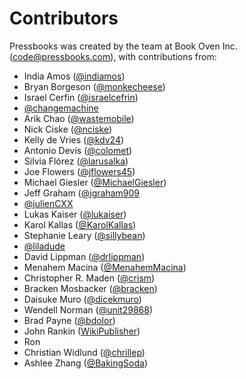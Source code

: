 # Contributors

 Pressbooks was created by the team at Book Oven Inc. ([code@pressbooks.com](mailto:code@pressbooks.com)), with contributions from:

 * India Amos ([@indiamos](https://github.com/indiamos))
 * Bryan Borgeson ([@monkecheese](https://github.com/monkecheese))
 * Israel Cerfin ([@israelcefrin](https://github.com/israelcefrin))
 * [@changemachine](https://github.com/changemachine)
 * Arik Chao ([@wastemobile](https://github.com/wastemobile))
 * Nick Ciske ([@nciske](https://github.com/nciske))
 * Kelly de Vries ([@kdv24](https://github.com/kdv24))
 * Antonio Devís ([@colomet](https://github.com/colomet))
 * Silvia Flórez ([@larusalka](https://twitter.com/larusalka))
 * Joe Flowers ([@jflowers45](https://github.com/jflowers45))
 * Michael Giesler ([@MichaelGiesler](https://github.com/MichaelGiesler))
 * Jeff Graham ([@jgraham909](https://github.com/jgraham909)
 * [@julienCXX](https://github.com/julienCXX)
 * Lukas Kaiser ([@lukaiser](https://github.com/lukaiser))
 * Karol Kallas ([@KarolKallas](https://github.com/KarolKallas))
 * Stephanie Leary ([@sillybean](https://github.com/sillybean))
 * [@liladude](https://github.com/liladude)
 * David Lippman ([@drlippman](https://github.com/drlippman))
 * Menahem Macina ([@MenahemMacina](https://github.com/MenahemMacina))
 * Christopher R. Maden ([@crism](https://github.com/crism))
 * Bracken Mosbacker ([@bracken](https://github.com/bracken))
 * Daisuke Muro ([@dicekmuro](https://github.com/dicekmuro))
 * Wendell Norman ([@unit29868](https://github.com/unit29868))
 * Brad Payne ([@bdolor](https://github.com/bdolor))
 * John Rankin ([WikiPublisher](http://www.wikipublisher.org))
 * Ron
 * Christian Widlund ([@chrillep](https://github.com/chrillep))
 * Ashlee Zhang ([@BakingSoda](https://github.com/BakingSoda))
